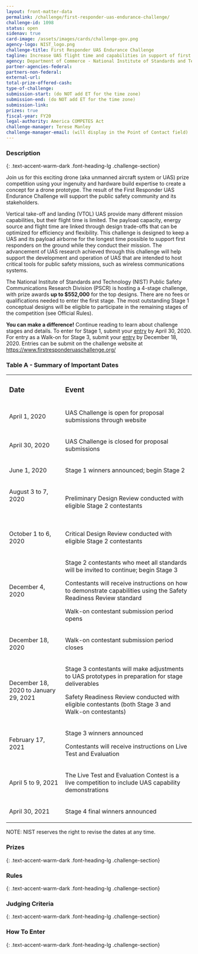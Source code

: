 ```yaml
---
layout: front-matter-data
permalink: /challenge/first-responder-uas-endurance-challenge/
challenge-id: 1098
status: open
sidenav: true
card-image: /assets/images/cards/challenge-gov.png
agency-logo: NIST_logo.png
challenge-title: First Responder UAS Endurance Challenge
tagline: Increase UAS flight time and capabilities in support of first responders
agency: Department of Commerce - National Institute of Standards and Technology
partner-agencies-federal:
partners-non-federal:
external-url:
total-prize-offered-cash:
type-of-challenge:
submission-start: (do NOT add ET for the time zone)
submission-end: (do NOT add ET for the time zone)
submission-link:
prizes: true
fiscal-year: FY20
legal-authority: America COMPETES Act
challenge-manager: Terese Manley
challenge-manager-email: (will display in the Point of Contact field)
---
```




<!-- Description start -->
### Description
{: .text-accent-warm-dark .font-heading-lg .challenge-section}

<p>Join us for this exciting drone (aka unmanned aircraft system or UAS) prize competition using your ingenuity and hardware build expertise to create a concept for a drone prototype. The result of the First Responder UAS Endurance Challenge will support the public safety community and its stakeholders.</p>
<p>Vertical take-off and landing (VTOL) UAS provide many different mission capabilities, but their flight time is limited. The payload capacity, energy source and flight time are linked through design trade-offs that can be optimized for efficiency and flexibility. This challenge is designed to keep a UAS and its payload airborne for the longest time possible to support first responders on the ground while they conduct their mission. The advancement of UAS research achieved through this challenge will help support the development and operation of UAS that are intended to host critical tools for public safety missions, such as wireless communications systems.</p>
<p>The National Institute of Standards and Technology (NIST) Public Safety Communications Research Division (PSCR) is hosting a 4-stage challenge, with prize awards <strong>up to $552,000</strong> for the top designs. There are no fees or qualifications needed to enter the first stage. The most outstanding Stage 1 conceptual designs will be eligible to participate in the remaining stages of the competition (see Official Rules).</p>
<p><strong>You can make a difference!</strong> Continue reading to learn about challenge stages and details. To enter for Stage 1, submit your <u><a href="https://www.firstresponderuaschallenge.org">entry</a></u> by April 30, 2020. For entry as a Walk-on for Stage 3, submit your <u><a href="https://www.firstresponderuaschallenge.org">entry</a></u> by December 18, 2020. Entries can be submit on the challenge website at <a href="https://www.firstresponderuaschallenge.org/">https://www.firstresponderuaschallenge.org/</a></p>
<h3><strong>Table A - Summary of Important Dates</strong></h3>
<table width="0">
<tbody>
<tr>
<td width="168">
<h3><strong>Date</strong></h3>
</td>
<td width="455">
<h3><strong>Event</strong></h3>
</td>
</tr>
<tr>
<td width="168">
<p>April 1, 2020</p>
</td>
<td width="455">
<p>UAS Challenge is open for proposal submissions through website</p>
</td>
</tr>
<tr>
<td width="168">
<p>April 30, 2020</p>
</td>
<td width="455">
<p>UAS Challenge is closed for proposal submissions</p>
</td>
</tr>
<tr>
<td width="168">
<p>June 1, 2020</p>
</td>
<td width="455">
<p>Stage 1 winners announced; begin Stage 2</p>
</td>
</tr>
<tr>
<td width="168">
<p>August 3 to 7, 2020</p>
<p>&nbsp;</p>
</td>
<td width="455">
<p>Preliminary Design Review conducted with eligible Stage 2 contestants</p>
</td>
</tr>
<tr>
<td width="168">
<p>October 1 to 6, 2020</p>
</td>
<td width="455">
<p>Critical Design Review conducted with eligible Stage 2 contestants</p>
</td>
</tr>
<tr>
<td width="168">
<p>December 4, 2020</p>
</td>
<td width="455">
<p>Stage 2 contestants who meet all standards will be invited to continue; begin Stage 3</p>
<p>Contestants will receive instructions on how to demonstrate capabilities using the Safety Readiness Review standard</p>
<p>Walk-on contestant submission period opens</p>
</td>
</tr>
<tr>
<td width="168">
<p>December 18, 2020</p>
</td>
<td width="455">
<p>Walk-on contestant submission period closes</p>
</td>
</tr>
<tr>
<td width="168">
<p>December 18, 2020 to January 29, 2021</p>
</td>
<td width="455">
<p>Stage 3 contestants will make adjustments to UAS prototypes in preparation for stage deliverables</p>
<p>Safety Readiness Review conducted with eligible contestants (both Stage 3 and Walk-on contestants)</p>
</td>
</tr>
<tr>
<td width="168">
<p>February 17, 2021</p>
</td>
<td width="455">
<p>Stage 3 winners announced</p>
<p>Contestants will receive instructions on Live Test and Evaluation</p>
</td>
</tr>
<tr>
<td width="168">
<p>April 5 to 9, 2021</p>
</td>
<td width="455">
<p>The Live Test and Evaluation Contest is a live competition to include UAS capability demonstrations</p>
</td>
</tr>
<tr>
<td width="168">
<p>April 30, 2021</p>
</td>
<td width="455">
<p>Stage 4 final winners announced</p>
</td>
</tr>
</tbody>
</table>
<p>NOTE: NIST reserves the right to revise the dates at any time.</p>

<!-- Prizes start -->
### Prizes
{: .text-accent-warm-dark .font-heading-lg .challenge-section}


<!-- Rules start -->
### Rules 
{: .text-accent-warm-dark .font-heading-lg .challenge-section}


<!-- Judging start -->
### Judging Criteria
{: .text-accent-warm-dark .font-heading-lg .challenge-section}


<!--  How To Enter start -->
### How To Enter
{: .text-accent-warm-dark .font-heading-lg .challenge-section}
